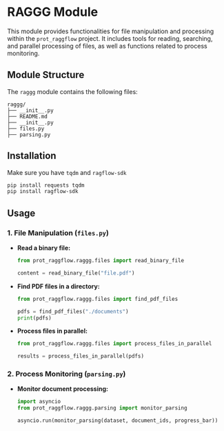 # RAGGG Module

This module provides functionalities for file manipulation and processing within the `prot_raggflow` project. It includes tools for reading, searching, and parallel processing of files, as well as functions related to process monitoring.

## Module Structure

The `raggg` module contains the following files:

```
raggg/
├── __init__.py
├── README.md
├── __init__.py
├── files.py
├── parsing.py
```

## Installation

Make sure you have `tqdm` and `ragflow-sdk`

```bash
pip install requests tqdm
pip install ragflow-sdk
```

## Usage

### 1. File Manipulation (`files.py`)

- **Read a binary file:**

  ```python
  from prot_raggflow.raggg.files import read_binary_file
  
  content = read_binary_file("file.pdf")
  ```

- **Find PDF files in a directory:**

  ```python
  from prot_raggflow.raggg.files import find_pdf_files
  
  pdfs = find_pdf_files("./documents")
  print(pdfs)
  ```

- **Process files in parallel:**

  ```python
  from prot_raggflow.raggg.files import process_files_in_parallel
  
  results = process_files_in_parallel(pdfs)
  ```

### 2. Process Monitoring (`parsing.py`)

- **Monitor document processing:**

  ```python
  import asyncio
  from prot_raggflow.raggg.parsing import monitor_parsing
  
  asyncio.run(monitor_parsing(dataset, document_ids, progress_bar))
  ```
